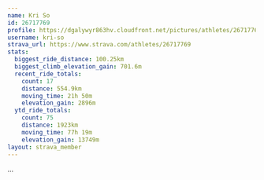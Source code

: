 ```yaml
---
name: Kri So
id: 26717769
profile: https://dgalywyr863hv.cloudfront.net/pictures/athletes/26717769/7761026/13/large.jpg
username: kri-so
strava_url: https://www.strava.com/athletes/26717769
stats:
  biggest_ride_distance: 100.25km
  biggest_climb_elevation_gain: 701.6m
  recent_ride_totals:
    count: 17
    distance: 554.9km
    moving_time: 21h 50m
    elevation_gain: 2896m
  ytd_ride_totals:
    count: 75
    distance: 1923km
    moving_time: 77h 19m
    elevation_gain: 13749m
layout: strava_member
--- 
```

...
